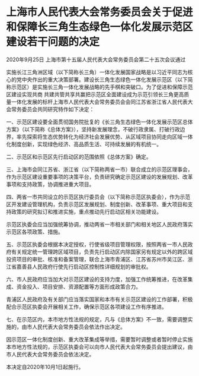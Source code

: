 # 上海市人民代表大会常务委员会关于促进和保障长三角生态绿色一体化发展示范区建设若干问题的决定

2020年9月25日 上海市第十五届人民代表大会常务委员会第二十五次会议通过

<!-- INFO END -->

实施长江三角洲区域（以下简称长三角）一体化发展国家战略是以习近平同志为核心的党中央作出的重大决策部署。建设长三角生态绿色一体化发展示范区（以下简称示范区）是实施长三角一体化发展战略的先手棋和突破口。为了促进和保障示范区建设实现共商 共建共管共享共赢把示范区全面建设成为示范引领长三角更高质量一体化发展的标杆上海市人民代表大会常务委员会会同江苏省浙江省人民代表大会常务委员会共同研究特作如下决定：


一、示范区建设要全面贯彻国务院批复的《长三角生态绿色一体化发展示范区总体方案》（以下简称《总体方案》），坚持新发展理念，不破行政隶属、打破行政边界，率先探索将生态优势转化为经济社会发展优势、从区域项目协同走向区域一体化制度创新，实现绿色经济、高品质生活、可持续发展的有机统一。

二、示范区和示范区先行启动区的范围依照《总体方案》确定。

三、上海市会同江苏省、浙江省（以下简称两省一市）联合成立的示范区理事会，作为示范区建设重要事项的决策平台，负责研究确定示范区建设的发展规划、改革事项和支持政策，协调推进重大项目。

四、两省一市共同设立的示范区执行委员会（以下简称示范区执委会），作为示范区开发建设管理机构，负责示范区发展规划、制度创新、改革事项、重大项目和支持政策的研究拟订和推进实施，重点推动先行启动区相关功能建设。

示范区执委会应当加强统筹协调，推动两省一市相关部门和相关地区人民政府落实示范区各项政策、措施。

五、示范区执委会根据本决定授权，行使省级项目管理权限，按照两省一市人民政府有关规定统一管理跨区域项目，负责先行启动区内除国家另有规定以外的跨区域投资项目的审批、核准和备案管理，联合上海市青浦区、江苏省苏州市吴江区、浙江省嘉善县人民政府行使先行启动区控制性详细规划的审批权。

六、市人民政府应当加大对示范区建设的支持力度，加强工作统筹推进，在改革集成、资金投入、项目安排、资源配置等方面形成政策合力。

青浦区人民政府及有关部门应当落实国家和本市有关示范区建设的工作部署，积极配合示范区执委会开展相关工作，确保示范区各项建设工作有序推进。

七、在示范区内，本市地方性法规的规定，凡与《总体方案》不一致，需要调整实施的，由市人民代表大会常务委员会依法作出决定。

因示范区一体化制度创新、重大改革集成等举措，需要暂时调整或者暂时停止实施本市地方性法规的，示范区执委会可以向市人民代表大会常务委员会提出建议，由市人民代表大会常务委员会依法决定。

本决定自2020年10月1日起施行。

